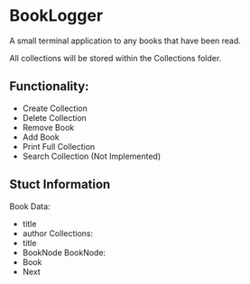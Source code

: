 # BookLogger
A small terminal application to any books that have been read. 

All collections will be stored within the Collections folder.

Functionality:
----
  * Create Collection
  * Delete Collection
  * Remove Book
  * Add Book
  * Print Full Collection
  * Search Collection (Not Implemented)

Stuct Information
----
Book Data:
  * title
  * author
Collections:
  * title
  * BookNode
BookNode:
  * Book
  * Next
